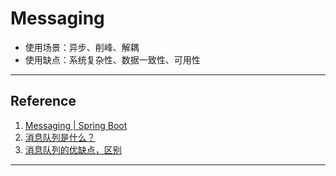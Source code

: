 # Messaging
- 使用场景：异步、削峰、解耦 
- 使用缺点：系统复杂性、数据一致性、可用性
---
## Reference
1. [Messaging | Spring Boot](https://docs.spring.io/spring-boot/docs/current/reference/htmlsingle/#messaging)
2. [消息队列是什么？](https://www.zhihu.com/question/54152397/answer/923992679)
3. [消息队列的优缺点，区别](https://www.jianshu.com/p/eaafb1581e55)
---